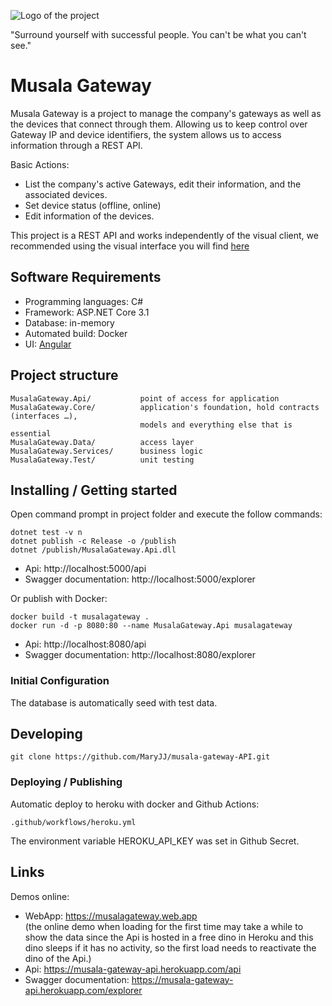 ![Logo of the project](https://github.com/MaryJJ/musala-gateway-WebApp/raw/master/logo.png)

"Surround yourself with successful people. You can't be what you can't see."

# Musala Gateway

Musala Gateway is a project to manage the company's gateways as well as the devices that connect through them. Allowing us to keep control over Gateway IP and device identifiers, the system allows us to access information through a REST API.

Basic Actions: 
* List the company's active Gateways, edit their information, and the associated devices. 
* Set device status (offline, online)
* Edit information of the devices.

This project is a REST API and works independently of the visual client, we recommended using the visual interface you will find [here](https://github.com/MaryJJ/musala-gateway-WebApp)

## Software Requirements

* Programming languages: C#
* Framework: ASP.NET Core 3.1
* Database: in-memory
* Automated build: Docker 
* UI: [Angular](https://github.com/MaryJJ/musala-gateway-WebApp)

## Project structure

```
MusalaGateway.Api/           point of access for application
MusalaGateway.Core/          application's foundation, hold contracts (interfaces …), 
                             models and everything else that is essential
MusalaGateway.Data/          access layer
MusalaGateway.Services/      business logic
MusalaGateway.Test/          unit testing
```

## Installing / Getting started

Open command prompt in project folder and execute the follow commands:

```shell
dotnet test -v n
dotnet publish -c Release -o /publish 
dotnet /publish/MusalaGateway.Api.dll
```
* Api: http://localhost:5000/api
* Swagger documentation:
http://localhost:5000/explorer

Or publish with Docker:

```shell
docker build -t musalagateway . 
docker run -d -p 8080:80 --name MusalaGateway.Api musalagateway
```
* Api: http://localhost:8080/api
* Swagger documentation:
http://localhost:8080/explorer

### Initial Configuration

The database is automatically seed with test data.

## Developing

```shell
git clone https://github.com/MaryJJ/musala-gateway-API.git
```

### Deploying / Publishing

Automatic deploy to heroku with docker and Github Actions:

```shell
.github/workflows/heroku.yml
```
The environment variable HEROKU_API_KEY was set in Github Secret.

## Links

Demos online:

- WebApp: https://musalagateway.web.app <br/> 
(the online demo when loading for the first time may take a while to show the data since the Api is hosted in a free dino in Heroku and this dino sleeps if it has no activity, so the first load needs to reactivate the dino of the Api.)
- Api: https://musala-gateway-api.herokuapp.com/api
- Swagger documentation: https://musala-gateway-api.herokuapp.com/explorer
